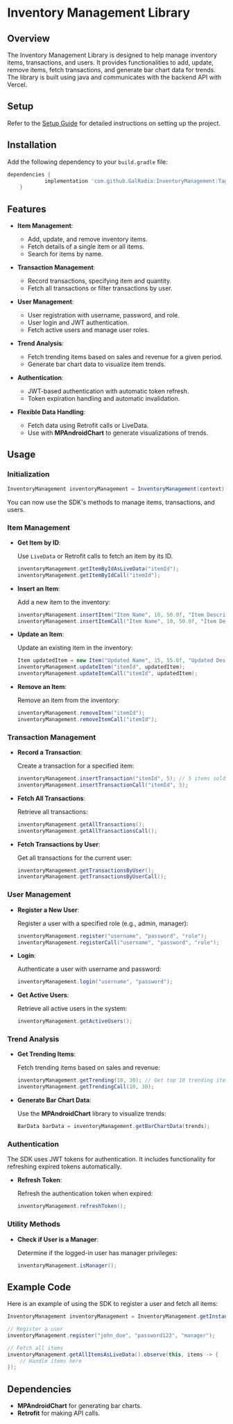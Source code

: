 # Inventory Management Library

## Overview

The Inventory Management Library is designed to help manage inventory items, transactions, and users. It provides functionalities to add, update, remove items, fetch transactions, and generate bar chart data for trends.
The library is built using java and communicates with the backend API with Vercel.

## Setup
Refer to the [Setup Guide](Setup.md#android-library-setup) for detailed instructions on setting up the project. 


## Installation

Add the following dependency to your `build.gradle` file:

```gradle
dependencies {
	        implementation 'com.github.GalRadia:InventoryManagement:Tag'
	}
```

## Features

- **Item Management**:
  - Add, update, and remove inventory items.
  - Fetch details of a single item or all items.
  - Search for items by name.
  
- **Transaction Management**:
  - Record transactions, specifying item and quantity.
  - Fetch all transactions or filter transactions by user.
  
- **User Management**:
  - User registration with username, password, and role.
  - User login and JWT authentication.
  - Fetch active users and manage user roles.
  
- **Trend Analysis**:
  - Fetch trending items based on sales and revenue for a given period.
  - Generate bar chart data to visualize item trends.
  
- **Authentication**:
  - JWT-based authentication with automatic token refresh.
  - Token expiration handling and automatic invalidation.
  
- **Flexible Data Handling**:
  - Fetch data using Retrofit calls or LiveData.
  - Use with **MPAndroidChart** to generate visualizations of trends.

## Usage
    
### Initialization

```java
InventoryManagement inventoryManagement = InventoryManagement(context)
``` 

You can now use the SDK's methods to manage items, transactions, and users.

### Item Management

- **Get Item by ID**:

  Use `LiveData` or Retrofit calls to fetch an item by its ID.

  ```java
  inventoryManagement.getItemByIdAsLiveData("itemId");
  inventoryManagement.getItemByIdCall("itemId");
  ```

- **Insert an Item**:

  Add a new item to the inventory:

  ```java
  inventoryManagement.insertItem("Item Name", 10, 50.0f, "Item Description");
  inventoryManagement.insertItemCall("Item Name", 10, 50.0f, "Item Description");
  ```

- **Update an Item**:

  Update an existing item in the inventory:

  ```java
  Item updatedItem = new Item("Updated Name", 15, 55.0f, "Updated Description");
  inventoryManagement.updateItem("itemId", updatedItem);
  inventoryManagement.updateItemCall("itemId", updatedItem);
  ```

- **Remove an Item**:

  Remove an item from the inventory:

  ```java
  inventoryManagement.removeItem("itemId");
  inventoryManagement.removeItemCall("itemId");
  ```

### Transaction Management

- **Record a Transaction**:

  Create a transaction for a specified item:

  ```java
  inventoryManagement.insertTransaction("itemId", 5); // 5 items sold
  inventoryManagement.insertTransactionCall("itemId", 5); 
  ```

- **Fetch All Transactions**:

  Retrieve all transactions:

  ```java
  inventoryManagement.getAllTransactions();
  inventoryManagement.getAllTransactionsCall();
  ```

- **Fetch Transactions by User**:

  Get all transactions for the current user:

  ```java
  inventoryManagement.getTransactionsByUser();
  inventoryManagement.getTransactionsByUserCall();
  ```

### User Management

- **Register a New User**:

  Register a user with a specified role (e.g., admin, manager):

  ```java
  inventoryManagement.register("username", "password", "role");
  inventoryManagement.registerCall("username", "password", "role");
  ```

- **Login**:

  Authenticate a user with username and password:

  ```java
  inventoryManagement.login("username", "password");
  ```

- **Get Active Users**:

  Retrieve all active users in the system:

  ```java
  inventoryManagement.getActiveUsers();
  ```

### Trend Analysis

- **Get Trending Items**:

  Fetch trending items based on sales and revenue:

  ```java
  inventoryManagement.getTrending(10, 30); // Get top 10 trending items in the last 30 days
  inventoryManagement.getTrendingCall(10, 30);
  ```

- **Generate Bar Chart Data**:

  Use the **MPAndroidChart** library to visualize trends:

  ```java
  BarData barData = inventoryManagement.getBarChartData(trends);
  ```

### Authentication

The SDK uses JWT tokens for authentication. It includes functionality for refreshing expired tokens automatically.

- **Refresh Token**:

  Refresh the authentication token when expired:

  ```java
  inventoryManagement.refreshToken();
  ```

### Utility Methods

- **Check if User is a Manager**:

  Determine if the logged-in user has manager privileges:

  ```java
  inventoryManagement.isManager();
  ```

## Example Code

Here is an example of using the SDK to register a user and fetch all items:

```java
InventoryManagement inventoryManagement = InventoryManagement.getInstance(context);

// Register a user
inventoryManagement.register("john_doe", "password123", "manager");

// Fetch all items
inventoryManagement.getAllItemsAsLiveData().observe(this, items -> {
    // Handle items here
});
```

## Dependencies

- **MPAndroidChart** for generating bar charts.
- **Retrofit** for making API calls.
